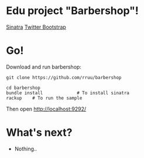 Edu project "Barbershop"!
====

[Sinatra](http://www.sinatrarb.com/)
[Twitter Bootstrap](http://getbootstrap.com/)

Go!
===

Download and run barbershop:

    git clone https://github.com/rruu/barbershop

    cd barbershop
    bundle install             # To install sinatra
    rackup    # To run the sample

Then open [http://localhost:9292/](http://localhost:9292/)

What's next?
============
- Nothing..
